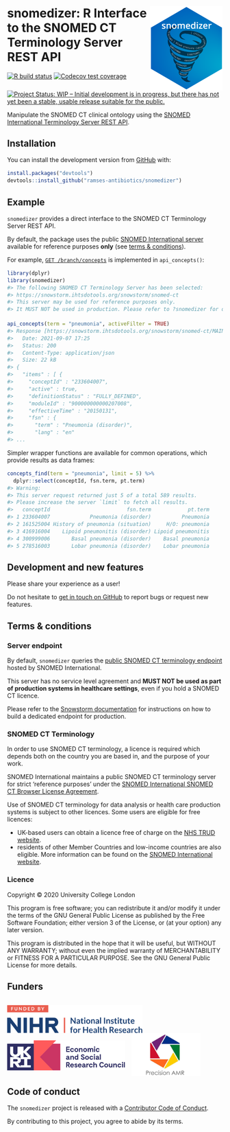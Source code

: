 
<!-- README.md is generated from README.Rmd. Please edit that file -->

# <img src="man/figures/logo.png" align="right" width="170px"/>snomedizer: R Interface to the SNOMED CT Terminology Server REST API

<!-- badges: start -->

[![R build
status](https://github.com/ramses-antibiotics/snomedizer/workflows/R-CMD-check/badge.svg?branch=master)](https://github.com/ramses-antibiotics/snomedizer/actions)
[![Codecov test
coverage](https://codecov.io/gh/ramses-antibiotics/snomedizer/branch/master/graph/badge.svg)](https://codecov.io/gh/ramses-antibiotics/snomedizer?branch=master)
[![Project Status: WIP – Initial development is in progress, but there
has not yet been a stable, usable release suitable for the
public.](https://www.repostatus.org/badges/latest/wip.svg)](https://www.repostatus.org/#wip)
<!-- badges: end -->

<p class="lead">Manipulate the SNOMED CT clinical ontology using the <a href="https://github.com/IHTSDO/snowstorm">SNOMED International Terminology Server REST API</a>.</p>

## Installation

<!-- 
You can install the released version of snomedizer from [CRAN](https://CRAN.R-project.org) with:

``` r
install.packages("snomedizer")
```
-->

You can install the development version from
[GitHub](https://github.com/ramses-antibiotics/snomedizer) with:

``` r
install.packages("devtools")
devtools::install_github("ramses-antibiotics/snomedizer")
```

## Example

`snomedizer` provides a direct interface to the SNOMED CT Terminology
Server REST API.

By default, the package uses the public [SNOMED International
server](https://browser.ihtsdotools.org/snowstorm/snomed-ct/) available
for reference purposes **only** (see [terms &
conditions](#terms--conditions)).

For example,
[`GET /branch/concepts`](https://snowstorm.ihtsdotools.org/snowstorm/snomed-ct/swagger-ui.html#!/Concepts/findConceptsUsingGET)
is implemented in `api_concepts()`:

``` r
library(dplyr)
library(snomedizer)
#> The following SNOMED CT Terminology Server has been selected:
#> https://snowstorm.ihtsdotools.org/snowstorm/snomed-ct
#> This server may be used for reference purposes only.
#> It MUST NOT be used in production. Please refer to ?snomedizer for details.

api_concepts(term = "pneumonia", activeFilter = TRUE)
#> Response [https://snowstorm.ihtsdotools.org/snowstorm/snomed-ct/MAIN/concepts?term=pneumonia&limit=50&offset=0&activeFilter=TRUE]
#>   Date: 2021-09-07 17:25
#>   Status: 200
#>   Content-Type: application/json
#>   Size: 22 kB
#> {
#>   "items" : [ {
#>     "conceptId" : "233604007",
#>     "active" : true,
#>     "definitionStatus" : "FULLY_DEFINED",
#>     "moduleId" : "900000000000207008",
#>     "effectiveTime" : "20150131",
#>     "fsn" : {
#>       "term" : "Pneumonia (disorder)",
#>       "lang" : "en"
#> ...
```

Simpler wrapper functions are available for common operations, which
provide results as data frames:

``` r
concepts_find(term = "pneumonia", limit = 5) %>% 
  dplyr::select(conceptId, fsn.term, pt.term) 
#> Warning: 
#> This server request returned just 5 of a total 589 results.
#> Please increase the server `limit` to fetch all results.
#>   conceptId                         fsn.term            pt.term
#> 1 233604007             Pneumonia (disorder)          Pneumonia
#> 2 161525004 History of pneumonia (situation)     H/O: pneumonia
#> 3 416916004    Lipoid pneumonitis (disorder) Lipoid pneumonitis
#> 4 300999006       Basal pneumonia (disorder)    Basal pneumonia
#> 5 278516003       Lobar pneumonia (disorder)    Lobar pneumonia
```

## Development and new features

Please share your experience as a user!

Do not hesitate to [get in touch on
GitHub](https://github.com/ramses-antibiotics/snomedizer/issues) to
report bugs or request new features.

## Terms & conditions

### Server endpoint

By default, `snomedizer` queries the [public SNOMED CT terminology
endpoint](https://snowstorm.ihtsdotools.org/snowstorm/snomed-ct/swagger-ui.html)
hosted by SNOMED International.

This server has no service level agreement and **MUST NOT be used as
part of production systems in healthcare settings**, even if you hold a
SNOMED CT licence.

Please refer to the [Snowstorm
documentation](https://github.com/IHTSDO/snowstorm/blob/master/docs/getting-started.md)
for instructions on how to build a dedicated endpoint for production.

### SNOMED CT Terminology

In order to use SNOMED CT terminology, a licence is required which
depends both on the country you are based in, and the purpose of your
work.

SNOMED International maintains a public SNOMED CT terminology server for
strict ‘reference purposes’ under the [SNOMED International SNOMED CT
Browser License Agreement](https://browser.ihtsdotools.org/).

Use of SNOMED CT terminology for data analysis or health care production
systems is subject to other licences. Some users are eligible for free
licences:

-   UK-based users can obtain a licence free of charge on the [NHS TRUD
    website](https://isd.digital.nhs.uk/trud3).
-   residents of other Member Countries and low-income countries are
    also eligible. More information can be found on the [SNOMED
    International website](https://www.snomed.org/snomed-ct/get-snomed).

### Licence

Copyright © 2020 University College London

This program is free software; you can redistribute it and/or modify it
under the terms of the GNU General Public License as published by the
Free Software Foundation; either version 3 of the License, or (at your
option) any later version.

This program is distributed in the hope that it will be useful, but
WITHOUT ANY WARRANTY; without even the implied warranty of
MERCHANTABILITY or FITNESS FOR A PARTICULAR PURPOSE. See the GNU General
Public License for more details.

## Funders

<div style="display: table-cell;">

<a href="https://www.nihr.ac.uk/"><img height="65px" style="vertical-align: bottom;" alt="National Institute of Health Research" src="man/figures/partner-logos/NIHR.svg" ></a>
  
<a href="https://esrc.ukri.org/"><img height="70px" style="vertical-align: bottom; bottom;margin-bottom: -7px;" alt="Economic and Social Research Council" src="man/figures/partner-logos/ESRC.svg" ></a>
  
<a href="https://www.ucl.ac.uk/infection-immunity/people/professor-judith-breuer/precision-amr"><img style="vertical-align: bottom;margin-bottom: -20px;" alt="Precision AMR" src="man/figures/partner-logos/pAMR.jpg" height="100px"></a>

</div>

## Code of conduct

The `snomedizer` project is released with a [Contributor Code of
Conduct](CODE_OF_CONDUCT.md).

By contributing to this project, you agree to abide by its terms.
